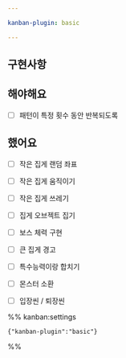 ```yaml
---

kanban-plugin: basic

---
```


## 구현사항



## 해야해요

- [ ] 패턴이 특정 횟수 동안 반복되도록


## 했어요

- [ ] 작은 집게 랜덤 좌표
- [ ] 작은 집게 움직이기
- [ ] 작은 집게 쓰레기
- [ ] 집게 오브젝트 집기
- [ ] 보스 체력 구현
- [ ] 큰 집게 경고
- [ ] 특수능력이랑 합치기
- [ ] 몬스터 소환
- [ ] 입장씬 / 퇴장씬




%% kanban:settings
```
{"kanban-plugin":"basic"}
```
%%